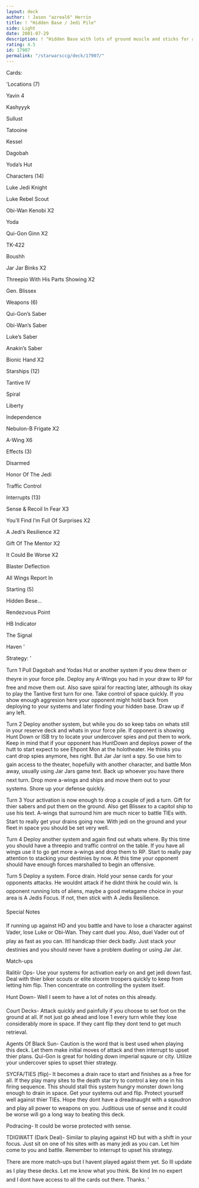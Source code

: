```yaml
---
layout: deck
author: ! Jason "azreal6" Herrin
title: ! "Hidden Base / Jedi Pile"
side: Light
date: 2001-07-29
description: ! "Hidden Base with lots of ground muscle and sticks for added drain."
rating: 4.5
id: 17907
permalink: "/starwarsccg/deck/17907/"
---
```

Cards: 

'Locations (7)

Yavin 4

Kashyyyk

Sullust

Tatooine

Kessel

Dagobah

Yoda’s Hut


Characters (14)

Luke Jedi Knight

Luke Rebel Scout

Obi-Wan Kenobi X2

Yoda

Qui-Gon Ginn X2

TK-422

Boushh

Jar Jar Binks X2

Threepio With His Parts Showing X2

Gen. Blissex


Weapons (6)

Qui-Gon’s Saber

Obi-Wan’s Saber

Luke’s Saber

Anakin’s Saber

Bionic Hand X2


Starships (12)

Tantive IV

Spiral

Liberty

Independence

Nebulon-B Frigate X2

A-Wing X6


Effects (3)

Disarmed

Honor Of The Jedi

Traffic Control


Interrupts (13)

Sense & Recoil In Fear X3

You’ll Find I’m Full Of Surprises X2

A Jedi’s Resilience X2

Gift Of The Mentor X2

It Could Be Worse X2

Blaster Deflection

All Wings Report In


Starting (5)

Hidden Bese...

Rendezvous Point

HB Indicator

The Signal

Haven '

Strategy: '

Turn 1 Pull Dagobah and Yodas Hut or another system if you drew them or theyre in your force pile. Deploy any A-Wings you had in your draw to RP for free and move them out. Also save spiral for reacting later, although its okay to play the Tantive first turn for one. Take control of space quickly. If you show enough aggresion here your opponent might hold back from deploying to your systems and later finding your hidden base. Draw up if any left.


Turn 2 Deploy another system, but while you do so keep tabs on whats still in your reserve deck and whats in your force pile. If opponent is showing Hunt Down or ISB try to locate your undercover spies and put them to work. Keep in mind that if your opponent has HuntDown and deploys power of the hutt to start expect to see Ehpont Mon at the holotheater. He thinks you cant drop spies anymore, hes right. But Jar Jar isnt a spy. So use him to gain access to the theater, hopefully with another character, and battle Mon away, usually using Jar Jars game text. Back up whoever you have there next turn. Drop more a-wings and ships and move them out to your systems. Shore up your defense quickly.


Turn 3 Your activation is now enough to drop a couple of jedi a turn. Gift for thier sabers and put them on the ground.  Also get Blissex to a capitol ship to use his text. A-wings that surround him are much nicer to battle TIEs with. Start to really get your drains going now. With jedi on the ground and your fleet in space you should be set very well.


Turn 4 Deploy another system and again find out whats where. By this time you should have a threepio and traffic control on the table. If you have all wings use it to go get more a-wings and drop them to RP. Start to really pay attention to stacking your destinies by now. At this time your opponent should have enough forces marshalled to begin an offensive.


Turn 5 Deploy a system. Force drain. Hold your sense cards for your opponents attacks. He wouldnt attack if he didnt think he could win. Is opponent running lots of aliens, maybe a good metagame choice in your area is A Jedis Focus. If not, then stick  with A Jedis Resilience. 


Special Notes 


If running up against HD and you battle and have to lose a character against Vader, lose Luke or Obi-Wan. They cant duel you. Also, duel Vader out of play as fast as you can. Itll handicap thier deck badly. Just stack your destinies and you should never have a problem dueling or using Jar Jar.


Match-ups


Ralitiir Ops- Use your systems for activation early on and get jedi down fast. Deal with thier biker scouts or elite stoorm troopers quickly to keep from letting him flip. Then concentrate on controlling the system itself.


Hunt Down- Well I seem to have a lot of notes on this already.


Court Decks- Attack quickly and painfully if you choose to set foot on the ground at all. If not just go ahead and lose 1 every turn while they lose considerably more in space. If they cant flip they dont tend to get much retrieval.


Agents Of Black Sun- Caution is the word that is best used when playing this deck. Let them make initial moves of attack and then interrupt  to upset thier plans. Qui-Gon is great for holding down imperial sqaure or city. Utilize your undercover spies to upset thier strategy.


SYCFA/TIES (flip)- It becomes a drain race to start and finishes as a free for all. If they play many sites to the death star try to control a key one in his firing sequence. This should stall this system hungry monster down long enough to drain in space. Get your systems out and flip. Protect yourself well against thier TIEs. Hope they dont have a dreadnaught with a sqaudron and play all power to weapons on you. Juditious use of sense and it could be worse will go a long way to beating this deck.


Podracing- It could be worse protected with sense.


TDIGWATT (Dark Deal)- Similar to playing against HD but with a shift in your focus. Just sit on one of his sites with as many jedi as you can. Let him come to you and battle. Remember to interrupt to upset his strategy. 


There are more match-ups but I havent played agaist them yet. So Ill update as I play these decks. Let me know what you think. Be kind Im no expert and I dont have access to all the cards out there. Thanks.      '
